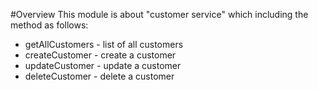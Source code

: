#Overview
This module is about "customer service" which including the method as follows:
* getAllCustomers - list of all customers
* createCustomer - create a customer
* updateCustomer - update a customer
* deleteCustomer - delete a customer